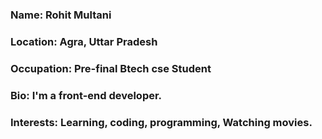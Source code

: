 ### Name: Rohit Multani
### Location: Agra, Uttar Pradesh
### Occupation: Pre-final Btech cse Student
### Bio: I'm a front-end developer.
### Interests: Learning, coding, programming, Watching movies.
